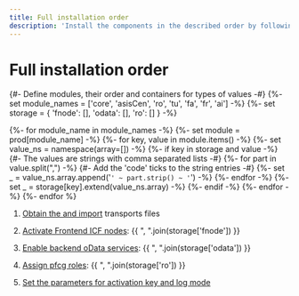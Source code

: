 ```yaml
---
title: Full installation order
description: 'Install the components in the described order by following linked component-specific guides.'
---
```

# Full installation order

{#- Define modules, their order and containers for types of values -#}
{%- set module_names = ['core', 'asisCen', 'ro', 'tu', 'fa', 'fr', 'ai'] -%}
{%- set storage = { 'fnode': [], 'odata': [], 'ro': [] } -%}

{%- for module_name in module_names -%}
  {%- set module = prod[module_name] -%}
  {%- for key, value in module.items() -%}
    {%- set value_ns = namespace(array=[]) -%}
    {%- if key in storage and value -%}
      {#- The values are strings with comma separated lists -#}
      {%- for part in value.split(",") -%}
        {#- Add the 'code' ticks to the string entries -#}
        {%- set _ = value_ns.array.append('`' ~ part.strip() ~ '`') -%}
      {%- endfor -%}
      {%- set _ = storage[key].extend(value_ns.array) -%}
    {%- endif -%}
  {%- endfor -%}
{%- endfor %}

1. [Obtain the and import](inst/step-1.md) transports files

2. [Activate Frontend ICF nodes](inst/step-2.md): {{ ", ".join(storage['fnode']) }}

3. [Enable backend oData services](inst/step-3.md): {{ ", ".join(storage['odata']) }}

4. [Assign pfcg roles](inst/step-4.md): {{ ", ".join(storage['ro']) }}

5. [Set the parameters for activation key and log mode](inst/step-5.md)



